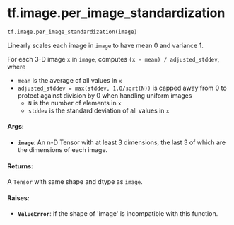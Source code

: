 <div itemscope itemtype="http://developers.google.com/ReferenceObject">
<meta itemprop="name" content="tf.image.per_image_standardization" />
<meta itemprop="path" content="Stable" />
</div>

# tf.image.per_image_standardization

``` python
tf.image.per_image_standardization(image)
```

Linearly scales each image in `image` to have mean 0 and variance 1.

For each 3-D image `x` in `image`, computes `(x - mean) / adjusted_stddev`,
where

- `mean` is the average of all values in `x`
- `adjusted_stddev = max(stddev, 1.0/sqrt(N))` is capped away from 0 to
  protect against division by 0 when handling uniform images
  - `N` is the number of elements in `x`
  - `stddev` is the standard deviation of all values in `x`

#### Args:

* <b>`image`</b>: An n-D Tensor with at least 3 dimensions, the last 3 of which are the
    dimensions of each image.


#### Returns:

A `Tensor` with same shape and dtype as `image`.


#### Raises:

* <b>`ValueError`</b>: if the shape of 'image' is incompatible with this function.